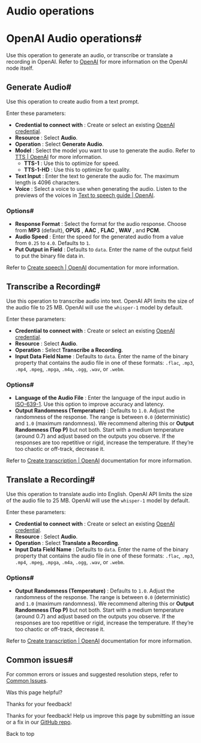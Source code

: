 # Audio operations

[ ](https://github.com/n8n-io/n8n-docs/edit/main/docs/integrations/builtin/app-nodes/n8n-nodes-langchain.openai/audio-operations.md "Edit this page")

# OpenAI Audio operations#

Use this operation to generate an audio, or transcribe or translate a recording in OpenAI. Refer to [OpenAI](../) for more information on the OpenAI node itself.

## Generate Audio#

Use this operation to create audio from a text prompt. 

Enter these parameters:

  * **Credential to connect with** : Create or select an existing [OpenAI credential](../../../credentials/openai/).
  * **Resource** : Select **Audio**.
  * **Operation** : Select **Generate Audio**.
  * **Model** : Select the model you want to use to generate the audio. Refer to [TTS | OpenAI](https://platform.openai.com/docs/models/tts) for more information.
    * **TTS-1** : Use this to optimize for speed.
    * **TTS-1-HD** : Use this to optimize for quality.
  * **Text Input** : Enter the text to generate the audio for. The maximum length is 4096 characters.
  * **Voice** : Select a voice to use when generating the audio. Listen to the previews of the voices in [Text to speech guide | OpenAI](https://platform.openai.com/docs/guides/text-to-speech/quickstart).



### Options#

  * **Response Format** : Select the format for the audio response. Choose from **MP3** (default), **OPUS** , **AAC** , **FLAC** , **WAV** , and **PCM**.
  * **Audio Speed** : Enter the speed for the generated audio from a value from `0.25` to `4.0`. Defaults to `1`.
  * **Put Output in Field** : Defaults to `data`. Enter the name of the output field to put the binary file data in. 



Refer to [Create speech | OpenAI](https://platform.openai.com/docs/api-reference/audio/createSpeech) documentation for more information.

## Transcribe a Recording#

Use this operation to transcribe audio into text. OpenAI API limits the size of the audio file to 25 MB. OpenAI will use the `whisper-1` model by default. 

Enter these parameters:

  * **Credential to connect with** : Create or select an existing [OpenAI credential](../../../credentials/openai/).
  * **Resource** : Select **Audio**.
  * **Operation** : Select **Transcribe a Recording**.
  * **Input Data Field Name** : Defaults to `data`. Enter the name of the binary property that contains the audio file in one of these formats: `.flac`, `.mp3`, `.mp4`, `.mpeg`, `.mpga`, `.m4a`, `.ogg`, `.wav`, or `.webm`. 



### Options#

  * **Language of the Audio File** : Enter the language of the input audio in [ISO-639-1](https://en.wikipedia.org/wiki/List_of_ISO_639_language_codes). Use this option to improve accuracy and latency.
  * **Output Randomness (Temperature)** : Defaults to `1.0`. Adjust the randomness of the response. The range is between `0.0` (deterministic) and `1.0` (maximum randomness). We recommend altering this or **Output Randomness (Top P)** but not both. Start with a medium temperature (around 0.7) and adjust based on the outputs you observe. If the responses are too repetitive or rigid, increase the temperature. If they’re too chaotic or off-track, decrease it. 



Refer to [Create transcription | OpenAI](https://platform.openai.com/docs/api-reference/audio/createTranscription) documentation for more information.

## Translate a Recording#

Use this operation to translate audio into English. OpenAI API limits the size of the audio file to 25 MB. OpenAI will use the `whisper-1` model by default. 

Enter these parameters:

  * **Credential to connect with** : Create or select an existing [OpenAI credential](../../../credentials/openai/).
  * **Resource** : Select **Audio**.
  * **Operation** : Select **Translate a Recording**.
  * **Input Data Field Name** : Defaults to `data`. Enter the name of the binary property that contains the audio file in one of these formats: `.flac`, `.mp3`, `.mp4`, `.mpeg`, `.mpga`, `.m4a`, `.ogg`, `.wav`, or `.webm`. 



### Options#

  * **Output Randomness (Temperature)** : Defaults to `1.0`. Adjust the randomness of the response. The range is between `0.0` (deterministic) and `1.0` (maximum randomness). We recommend altering this or **Output Randomness (Top P)** but not both. Start with a medium temperature (around 0.7) and adjust based on the outputs you observe. If the responses are too repetitive or rigid, increase the temperature. If they’re too chaotic or off-track, decrease it. 



Refer to [Create transcription | OpenAI](https://platform.openai.com/docs/api-reference/audio/createTranscription) documentation for more information.

## Common issues#

For common errors or issues and suggested resolution steps, refer to [Common Issues](../common-issues/).

Was this page helpful? 

Thanks for your feedback! 

Thanks for your feedback! Help us improve this page by submitting an issue or a fix in our [GitHub repo](https://github.com/n8n-io/n8n-docs). 

Back to top 
